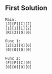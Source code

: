 First Solution
--------------

```
Main:
[J][F][C][2]
[1][1][1][2]
[R][2][0][0]

Func 1:
[2][2][R][0]
[0][0][0][0]

Func 2:
[F][F][C][0]
[0][0][0][0]
```

